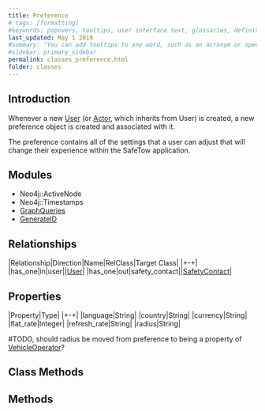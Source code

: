 ```yaml
---
title: Preference
# tags: [formatting]
#keywords: popovers, tooltips, user interface text, glossaries, definitions
last_updated: May 1 2019
#summary: "You can add tooltips to any word, such as an acronym or specialized term. Tooltips work well for glossary definitions, because you don't have to keep repeating the definition, nor do you assume the reader already knows the word's meaning."
#sidebar: primary_sidebar
permalink: classes_preference.html
folder: classes
---
```


## Introduction

Whenever a new [User](/classes_user.html) (or [Actor](/classes_actor.html), which inherits from User) is created, a new preference object is created and associated with it.

The preference contains all of the settings that a user can adjust that will change their experience within the SafeTow application.

## Modules

* Neo4j::ActiveNode
* Neo4j::Timestamps
* [GraphQueries](/modules_graph_queries.html)
* [GenerateID](/modules_generate_id.html)

## Relationships

|Relationship|Direction|Name|RelClass|Target Class|
|+-+|
|has_one|in|user||[User](/classes_user.html)|
|has_one|out|safety_contact||[SafetyContact](/classes_safety_contact.html)|

## Properties

|Property|Type|
|+-+|
|language|String|
|country|String|
|currency|String|
|flat_rate|Integer|
|refresh_rate|String|
|radius|String|

\#TODO, should radius be moved from preference to being a property of [VehicleOperator](/classes_vehicle_operator.html)?

## Class Methods

## Methods
